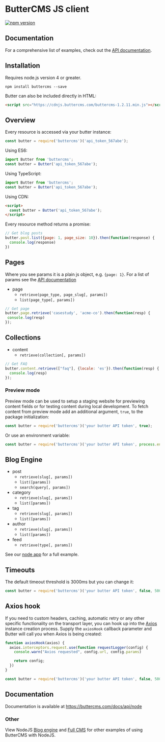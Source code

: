 # ButterCMS JS client

[![npm version](https://img.shields.io/npm/v/buttercms.svg)](https://www.npmjs.org/package/buttercms)

## Documentation

For a comprehensive list of examples, check out the [API documentation](https://buttercms.com/docs/api/).

## Installation

Requires node.js version 4 or greater.

```
npm install buttercms --save
```

Butter can also be included directly in HTML:

```html
<script src="https://cdnjs.buttercms.com/buttercms-1.2.11.min.js"></script>
```

## Overview

Every resource is accessed via your butter instance:

```js
const butter = require('buttercms')('api_token_567abe');
```

Using ES6:

```js
import Butter from 'buttercms';
const butter = Butter('api_token_567abe');
```

Using TypeScript:

```js
import Butter from 'buttercms';
const butter = Butter('api_token_567abe');
```

Using CDN:

```html
<script>
  const butter = Butter('api_token_567abe');
</script>
```

Every resource method returns a promise:

```js
// Get blog posts
butter.post.list({page: 1, page_size: 10}).then(function(response) {
  console.log(response)
})
```

## Pages

Where you see params it is a plain js object, e.g. `{page: 1}`. For a list of params see the [API documentation](https://buttercms.com/docs/api/?javascript)

* page
  * `retrieve(page_type, page_slug[, params])`
  * `list(page_type[, params])`
  
 ```js
// Get page
butter.page.retrieve('casestudy', 'acme-co').then(function(resp) {
  console.log(resp)
});
```

## Collections

* content
  * `retrieve(collection[, params])`
  
```js
// Get FAQ
butter.content.retrieve(["faq"], {locale: 'es'}).then(function(resp) {
  console.log(resp)
});
```

### Preview mode

Preview mode can be used to setup a staging website for previewing content fields or for testing content during local development. To fetch content from preview mode add an additional argument, `true`, to the package initialization:

```js
const butter = require('buttercms')('your butter API token', true);
```

Or use an environment variable:

```js
const butter = require('buttercms')('your butter API token', process.env.BUTTER_PREVIEW_MODE);
```

## Blog Engine

* post
  * `retrieve(slug[, params])`
  * `list([params])`
  * `search(query[, params])`
* category
  * `retrieve(slug[, params])`
  * `list([params])`
* tag
  * `retrieve(slug[, params])`
  * `list([params])`
* author
  * `retrieve(slug[, params])`
  * `list([params])`
* feed
  * `retrieve(type[, params])`
  
See our [node app](https://github.com/buttercms/nodejs-cms-express-blog) for a full example.


## Timeouts

The default timeout threshold is 3000ms but you can change it:

```js
const butter = require('buttercms')('your butter API token', false, 5000);
```

## Axios hook

If you need to custom headers, caching, automatic retry or any other specific functionality on the transport layer, you can hook up into the [Axios](https://github.com/axios/axios) instance creation process. Supply the `axiosHook` callback parameter and Butter will call you when Axios is being created:

```js
function axiosHook(axios) {
  axios.interceptors.request.use(function requestLogger(config) {
    console.warn("Axios requested", config.url, config.params)

    return config;
  })
}

const butter = require('buttercms')('your butter API token', false, 5000, axiosHook);
```

## Documentation

Documentation is available at https://buttercms.com/docs/api/node

### Other

View NodeJS [Blog engine](https://buttercms.com/nodejs-blog-engine/) and [Full CMS](https://buttercms.com/nodejs-cms/) for other examples of using ButterCMS with NodeJS.
